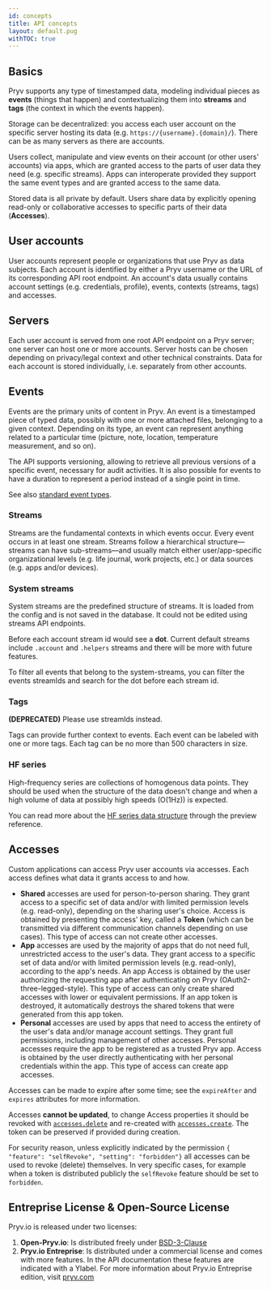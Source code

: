 ```yaml
---
id: concepts
title: API concepts
layout: default.pug
withTOC: true
---
```


## Basics

Pryv supports any type of timestamped data, modeling individual pieces as **events** (things that happen) and contextualizing them into **streams** and **tags** (the context in which the events happen).

Storage can be decentralized: you access each user account on the specific server hosting its data (e.g. `https://{username}.{domain}/`). There can be as many servers as there are accounts.

Users collect, manipulate and view events on their account (or other users' accounts) via apps, which are granted access to the parts of user data they need (e.g. specific streams). Apps can interoperate provided they support the same event types and are granted access to the same data.

Stored data is all private by default. Users share data by explicitly opening read-only or collaborative accesses to specific parts of their data (**Accesses**).

## User accounts

User accounts represent people or organizations that use Pryv as data subjects. Each account is identified by either a Pryv username or the URL of its corresponding API root endpoint. An account's data usually contains account settings (e.g. credentials, profile), events, contexts (streams, tags) and accesses.

## Servers

Each user account is served from one root API endpoint on a Pryv server; one server can host one or more accounts.
Server hosts can be chosen depending on privacy/legal context and other technical constraints. Data for each account is stored individually, i.e. separately from other accounts.

## Events

Events are the primary units of content in Pryv. An event is a timestamped piece of typed data, possibly with one or more attached files, belonging to a given context. Depending on its type, an event can represent anything related to a particular time (picture, note, location, temperature measurement, and so on).

The API supports versioning, allowing to retrieve all previous versions of a specific event, necessary for audit activities. It is also possible for events to have a duration to represent a period instead of a single point in time.

See also [standard event types](/event-types/#directory).

### Streams

Streams are the fundamental contexts in which events occur. Every event occurs in at least one stream. Streams follow a hierarchical structure—streams can have sub-streams—and usually match either user/app-specific organizational levels (e.g. life journal, work projects, etc.) or data sources (e.g. apps and/or devices).

<!-- TODO: See also [standard streams](/standard-structure/). -->

### System streams

System streams are the predefined structure of streams. It is loaded from the config and is not
saved in the database. It could not be edited using streams API endpoints.

Before each account stream id would see a **dot**.
Current default streams include `.account` and `.helpers` streams and there will be more with 
future features. 

To filter all events that belong to the system-streams, you can filter the  events streamIds and
search for the dot before each stream id.


### Tags

**(DEPRECATED)** Please use streamIds instead.

Tags can provide further context to events. Each event can be labeled with one or more tags. Each tag can be no more than 500 characters in size.

### HF series

High-frequency series are collections of homogenous data points. They should be used when the structure of the data doesn't change and when a high volume of data at possibly high speeds (O(1Hz)) is expected.

You can read more about the [HF series data structure](/reference-preview/#hf-series) through the preview reference.

## Accesses

Custom applications can access Pryv user accounts via accesses. Each access defines what data it grants access to and how.

- **Shared** accesses are used for person-to-person sharing. They grant access to a specific set of data and/or with limited permission levels (e.g. read-only), depending on the sharing user's choice. Access is obtained by presenting the access' key, called a **Token** (which can be transmitted via different communication channels depending on use cases). This type of access can not create other accesses.
- **App** accesses are used by the majority of apps that do not need full, unrestricted access to the user's data. They grant access to a specific set of data and/or with limited permission levels (e.g. read-only), according to the app's needs. An app Access is obtained by the user authorizing the requesting app after authenticating on Pryv (OAuth2-three-legged-style). This type of access can only create shared accesses with lower or equivalent permissions. If an app token is destroyed, it automatically destroys the shared tokens that were generated from this app token. 
- **Personal** accesses are used by apps that need to access the entirety of the user's data and/or manage account settings. They grant full permissions, including management of other accesses. Personal accesses require the app to be registered as a trusted Pryv app. Access is obtained by the user directly authenticating with her personal credentials within the app. This type of access can create app accesses.

Accesses can be made to expire after some time; see the `expireAfter` and `expires` attributes for more information.

Accesses **cannot be updated**, to change Access properties it should be revoked with [`accesses.delete`](/reference/#delete-access) and re-created with [`accesses.create`](/reference/#create-access). The token can be preserved if provided during creation.

For security reason, unless explicitly indicated by the permission `{ "feature": "selfRevoke", "setting": "forbidden"}` all accesses can be used to revoke (delete) themselves. In very specific cases, for example when a token is distributed publicly the `selfRevoke` feature should be set to `forbidden`.  

## Entreprise License & Open-Source License

Pryv.io is released under two licenses:

1. **Open-Pryv.io**: Is distributed freely under [BSD-3-Clause](https://opensource.org/licenses/BSD-3-Clause) 
2. **Pryv.io Entreprise**: Is distributed under a commercial license and comes with more features. In the API documentation these features are indicated with a <span class="entreprise-tag"><span title="Entreprise License Only" class="label">Y</span></span>label.
For more information about Pryv.io Entreprise edition, visit [pryv.com](https://pryv.com)


